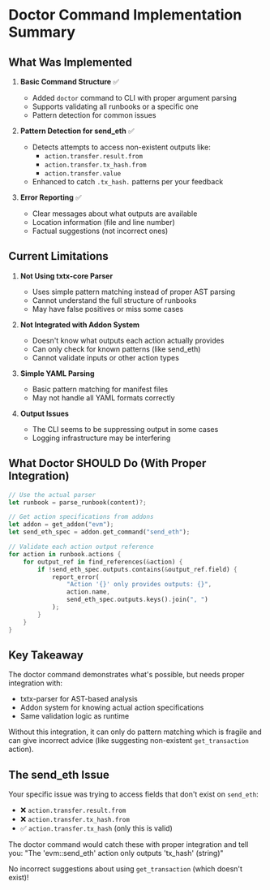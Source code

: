 # Doctor Command Implementation Summary

## What Was Implemented

1. **Basic Command Structure** ✅
   - Added `doctor` command to CLI with proper argument parsing
   - Supports validating all runbooks or a specific one
   - Pattern detection for common issues

2. **Pattern Detection for send_eth** ✅
   - Detects attempts to access non-existent outputs like:
     - `action.transfer.result.from`
     - `action.transfer.tx_hash.from`
     - `action.transfer.value`
   - Enhanced to catch `.tx_hash.` patterns per your feedback

3. **Error Reporting** ✅
   - Clear messages about what outputs are available
   - Location information (file and line number)
   - Factual suggestions (not incorrect ones)

## Current Limitations

1. **Not Using txtx-core Parser**
   - Uses simple pattern matching instead of proper AST parsing
   - Cannot understand the full structure of runbooks
   - May have false positives or miss some cases

2. **Not Integrated with Addon System**
   - Doesn't know what outputs each action actually provides
   - Can only check for known patterns (like send_eth)
   - Cannot validate inputs or other action types

3. **Simple YAML Parsing**
   - Basic pattern matching for manifest files
   - May not handle all YAML formats correctly

4. **Output Issues**
   - The CLI seems to be suppressing output in some cases
   - Logging infrastructure may be interfering

## What Doctor SHOULD Do (With Proper Integration)

```rust
// Use the actual parser
let runbook = parse_runbook(content)?;

// Get action specifications from addons
let addon = get_addon("evm");
let send_eth_spec = addon.get_command("send_eth");

// Validate each action output reference
for action in runbook.actions {
    for output_ref in find_references(&action) {
        if !send_eth_spec.outputs.contains(&output_ref.field) {
            report_error(
                "Action '{}' only provides outputs: {}",
                action.name,
                send_eth_spec.outputs.keys().join(", ")
            );
        }
    }
}
```

## Key Takeaway

The doctor command demonstrates what's possible, but needs proper integration with:
- txtx-parser for AST-based analysis
- Addon system for knowing actual action specifications
- Same validation logic as runtime

Without this integration, it can only do pattern matching which is fragile and can give incorrect advice (like suggesting non-existent `get_transaction` action).

## The send_eth Issue

Your specific issue was trying to access fields that don't exist on `send_eth`:
- ❌ `action.transfer.result.from`
- ❌ `action.transfer.tx_hash.from`
- ✅ `action.transfer.tx_hash` (only this is valid)

The doctor command would catch these with proper integration and tell you:
"The 'evm::send_eth' action only outputs 'tx_hash' (string)"

No incorrect suggestions about using `get_transaction` (which doesn't exist)!